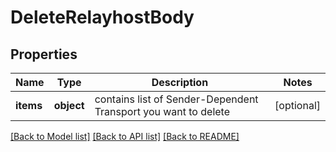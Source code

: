 # DeleteRelayhostBody

## Properties
Name | Type | Description | Notes
------------ | ------------- | ------------- | -------------
**items** | **object** | contains list of Sender-Dependent Transport you want to delete | [optional] 

[[Back to Model list]](../../README.md#documentation-for-models) [[Back to API list]](../../README.md#documentation-for-api-endpoints) [[Back to README]](../../README.md)

